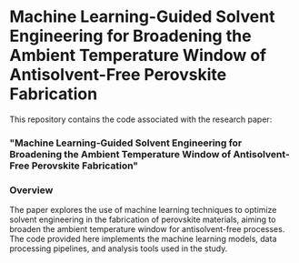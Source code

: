 # Machine Learning-Guided Solvent Engineering for Broadening the Ambient Temperature Window of Antisolvent-Free Perovskite Fabrication
This repository contains the code associated with the research paper:

### "Machine Learning-Guided Solvent Engineering for Broadening the Ambient Temperature Window of Antisolvent-Free Perovskite Fabrication"

### Overview

The paper explores the use of machine learning techniques to optimize solvent engineering in the fabrication of perovskite materials, aiming to broaden the ambient temperature window for antisolvent-free processes. The code provided here implements the machine learning models, data processing pipelines, and analysis tools used in the study.
